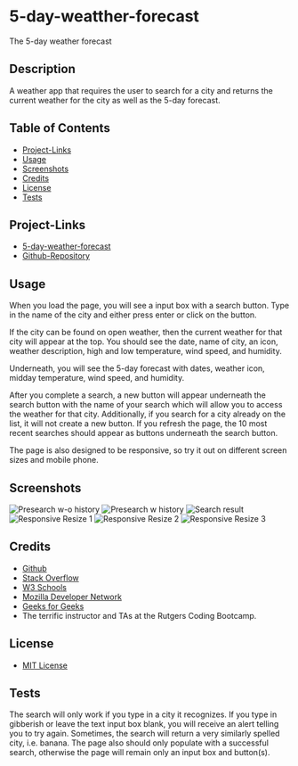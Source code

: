 # 5-day-weatther-forecast
The 5-day weather forecast

## Description

A weather app that requires the user to search for a city and returns the current weather for the city as well as the 5-day forecast.

## Table of Contents

- [Project-Links](#Project-Links)
- [Usage](#Usage)
- [Screenshots](#Screenshots)
- [Credits](#Credits)
- [License](#License)
- [Tests](#Tests)

## Project-Links

 - [5-day-weather-forecast](https://hvansalisbury.github.io/5-day-weather-forecast/)
 - [Github-Repository](https://github.com/hvansalisbury/5-day-weather-forecast)

## Usage

When you load the page, you will see a input box with a search button. Type in the name of the city and either press enter or click on the button.

If the city can be found on open weather, then the current weather for that city will appear at the top. You should see the date, name of city, an icon, weather description, high and low temperature, wind speed, and humidity.

Underneath, you will see the 5-day forecast with dates, weather icon, midday temperature, wind speed, and humidity.

After you complete a search, a new button will appear underneath the search button with the name of your search which will allow you to access the weather for that city. Additionally, if you search for a city already on the list, it will not create a new button. If you refresh the page, the 10 most recent searches should appear as buttons underneath the search button.

The page is also designed to be responsive, so try it out on different screen sizes and mobile phone. 

## Screenshots

![Presearch w-o history](./Assets/images/presearch-previous-1.png)
![Presearch w history](./Assets/images/presearch-previous-2.png)
![Search result](./Assets/images/search-result.png)
![Responsive Resize 1](./Assets/images/responsive-resize1.png)
![Responsive Resize 2](./Assets/images/responsive-resize2.png)
![Responsive Resize 3](./Assets/images/responsive-resize3.png)

## Credits

 - [Github](https://github.com/hvansalisbury/Coding-Quiz-Challenge)
 - [Stack Overflow](https://stackoverflow.com)
 - [W3 Schools](https://www.w3schools.com/)
 - [Mozilla Developer Network](https://developer.mozilla.org/en-US/)
 - [Geeks for Geeks](https://www.geeksforgeeks.org)
 - The terrific instructor and TAs at the Rutgers Coding Bootcamp.

## License

 - [MIT License](https://choosealicense.com/licenses/mit/)

## Tests

The search will only work if you type in a city it recognizes. If you type in gibberish or leave the text input box blank, you will receive an alert telling you to try again. Sometimes, the search will return a very similarly spelled city, i.e. banana. The page also should only populate with a successful search, otherwise the page will remain only an input box and button(s).